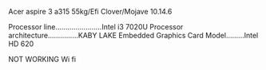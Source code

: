Acer aspire 3 a315 55kg/Efi Clover/Mojave 10.14.6


Processor line.......................Intel i3 7020U
Processor architecture...............KABY LAKE
Embedded Graphics Card Model.........Intel HD 620


NOT WORKING Wi fi
